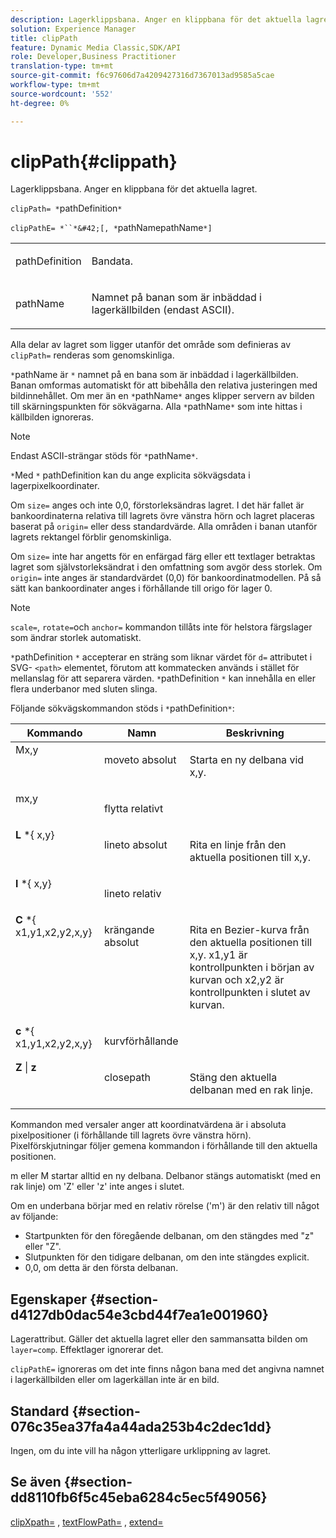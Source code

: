```yaml
---
description: Lagerklippsbana. Anger en klippbana för det aktuella lagret.
solution: Experience Manager
title: clipPath
feature: Dynamic Media Classic,SDK/API
role: Developer,Business Practitioner
translation-type: tm+mt
source-git-commit: f6c97606d7a4209427316d7367013ad9585a5cae
workflow-type: tm+mt
source-wordcount: '552'
ht-degree: 0%

---
```



# clipPath{#clippath}

Lagerklippsbana. Anger en klippbana för det aktuella lagret.

`clipPath= *`pathDefinition`*`

`clipPathE= *``*&#42;[, *`pathNamepathName`*]`

<table id="simpletable_275E2A5FAB804C6388BD110D2ACA3C82"> 
 <tr class="strow"> 
  <td class="stentry"> <p><span class="codeph"> <span class="varname"> pathDefinition</span> </span> </p> </td> 
  <td class="stentry"> <p>Bandata. </p></td> 
 </tr> 
 <tr class="strow"> 
  <td class="stentry"> <p><span class="codeph"> <span class="varname"> pathName</span></span> </p> </td> 
  <td class="stentry"> <p>Namnet på banan som är inbäddad i lagerkällbilden (endast ASCII). </p></td> 
 </tr> 
</table>

Alla delar av lagret som ligger utanför det område som definieras av `clipPath=` renderas som genomskinliga.

`*`pathName är `*` namnet på en bana som är inbäddad i lagerkällbilden. Banan omformas automatiskt för att bibehålla den relativa justeringen med bildinnehållet. Om mer än en `*`pathName`*` anges klipper servern av bilden till skärningspunkten för sökvägarna. Alla `*`pathName`*` som inte hittas i källbilden ignoreras.

>[!NOTE]
>
>Endast ASCII-strängar stöds för `*`pathName`*`.

`*`Med `*` pathDefinition kan du ange explicita sökvägsdata i lagerpixelkoordinater.

Om `size=` anges och inte 0,0, förstorleksändras lagret. I det här fallet är bankoordinaterna relativa till lagrets övre vänstra hörn och lagret placeras baserat på `origin=` eller dess standardvärde. Alla områden i banan utanför lagrets rektangel förblir genomskinliga.

Om `size=` inte har angetts för en enfärgad färg eller ett textlager betraktas lagret som självstorleksändrat i den omfattning som avgör dess storlek. Om `origin=` inte anges är standardvärdet (0,0) för bankoordinatmodellen. På så sätt kan bankoordinater anges i förhållande till origo för lager 0.

>[!NOTE]
>
>`scale=`,  `rotate=`och  `anchor=` kommandon tillåts inte för helstora färgslager som ändrar storlek automatiskt.

`*`pathDefinition `*` accepterar en sträng som liknar värdet för  `d=` attributet i SVG- `<path>` elementet, förutom att kommatecken används i stället för mellanslag för att separera värden. `*`pathDefinition `*` kan innehålla en eller flera underbanor med sluten slinga.

Följande sökvägskommandon stöds i `*`pathDefinition`*`:

<table id="table_A74DD7A48B1C417D9D4BA46BECEAB981"> 
 <thead> 
  <tr> 
   <th class="entry"> <b> Kommando</b> </th> 
   <th class="entry"> <b> Namn</b> </th> 
   <th class="entry"> <b> Beskrivning</b> </th> 
  </tr> 
 </thead>
 <tbody> 
  <tr valign="top"> 
   <td> <b> </b> <span class="varname"> Mx,y</span> </td> 
   <td> <p> moveto absolut </p> </td> 
   <td> <p> Starta en ny delbana vid x,y. </p> </td> 
  </tr> 
  <tr valign="top"> 
   <td> <b> </b> <span class="varname"> mx,y</span> </td> 
   <td> <p> flytta relativt </p> </td> 
  </tr> 
  <tr valign="top"> 
   <td> <b> L</b> *{<span class="varname"> x,y</span>} </td> 
   <td> <p> lineto absolut </p> </td> 
   <td> <p> Rita en linje från den aktuella positionen till x,y. </p> </td> 
  </tr> 
  <tr valign="top"> 
   <td> <b> l</b> *{<span class="varname"> x,y</span>} </td> 
   <td> <p> lineto relativ </p> </td> 
  </tr> 
  <tr valign="top"> 
   <td> <b> C</b> *{<span class="varname"> x1,y1,x2,y2,x,y</span>} </td> 
   <td> <p> krängande absolut </p> </td> 
   <td> <p> Rita en Bezier-kurva från den aktuella positionen till x,y. x1,y1 är kontrollpunkten i början av kurvan och x2,y2 är kontrollpunkten i slutet av kurvan. </p> </td> 
  </tr> 
  <tr valign="top"> 
   <td> <b> c</b> *{<span class="varname"> x1,y1,x2,y2,x,y</span>} </td> 
   <td> <p> kurvförhållande </p> </td> 
  </tr> 
  <tr valign="top"> 
   <td> <b> Z</b> |  <b>z</b> </td> 
   <td> <p> closepath </p> </td> 
   <td> <p> Stäng den aktuella delbanan med en rak linje. </p> </td> 
  </tr> 
 </tbody> 
</table>

Kommandon med versaler anger att koordinatvärdena är i absoluta pixelpositioner (i förhållande till lagrets övre vänstra hörn). Pixelförskjutningar följer gemena kommandon i förhållande till den aktuella positionen.

m eller M startar alltid en ny delbana. Delbanor stängs automatiskt (med en rak linje) om &#39;Z&#39; eller &#39;z&#39; inte anges i slutet.

Om en underbana börjar med en relativ rörelse (&#39;m&#39;) är den relativ till något av följande:

* Startpunkten för den föregående delbanan, om den stängdes med &quot;z&quot; eller &quot;Z&quot;.
* Slutpunkten för den tidigare delbanan, om den inte stängdes explicit.
* 0,0, om detta är den första delbanan.

## Egenskaper {#section-d4127db0dac54e3cbd44f7ea1e001960}

Lagerattribut. Gäller det aktuella lagret eller den sammansatta bilden om `layer=comp`. Effektlager ignorerar det.

`clipPathE=` ignoreras om det inte finns någon bana med det angivna namnet i lagerkällbilden eller om lagerkällan inte är en bild.

## Standard {#section-076c35ea37fa4a44ada253b4c2dec1dd}

Ingen, om du inte vill ha någon ytterligare urklippning av lagret.

## Se även {#section-dd8110fb6f5c45eba6284c5ec5f49056}

[clipXpath=](../../../../../is-api/http-ref/image-serving-api-ref/c-http-protocol-reference/c-command-reference/r-clipxpath.md#reference-17e5e4da3e044943af8f963f58a45f53) ,  [textFlowPath=](../../../../../is-api/http-ref/image-serving-api-ref/c-http-protocol-reference/c-command-reference/r-textflowpath.md#reference-0b8d9493d71342f0b6a64a6d221584ef) ,  [extend=](../../../../../is-api/http-ref/image-serving-api-ref/c-http-protocol-reference/c-command-reference/r-extend.md#reference-7e9156beb285459d830e2d56782a74ac)
